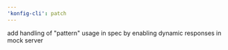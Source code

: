```yaml
---
'konfig-cli': patch
---
```


add handling of "pattern" usage in spec by enabling dynamic responses in mock server
